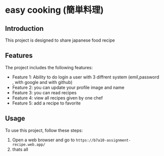 # easy cooking (簡単料理)

## Introduction

This project is designed to share japanese food recipe

## Features

The project includes the following features:

- Feature 1: Ability to do login a user with 3 diffrent system (emil,password , with google and with github)
- Feature 2: you can update your profile image and name
- Feature 3: you can read recipes
- Feature 4: view all recipes given by one chef
- Feature 5: add a recipe to favorite

## Usage

To use this project, follow these steps:

1. Open a web browser and go to `https://b7a10-assignment-recipe.web.app/`
2. thats all
